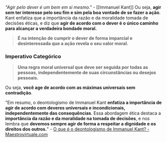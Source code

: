 *"Agir pelo dever é um bem em si mesmo."* - [[Immanuel Kant]]
Ou seja, **agir sem ter interesse pelo seu fim e sim pela boa vontade de se fazer a ação**. 
Kant enfatiza que a importância da razão e da moralidade tomada de decisões éticas, e diz que **agir de acordo com o dever é o único caminho para alcançar a verdadeira bondade moral.**

> **É na intenção de cumprir o dever de forma imparcial e desinteressada que a ação revela o seu valor moral.**

### Imperativo Categórico

>  **Uma regra moral universal que deve ser seguida por todas as pessoas, independentemente de suas circunstâncias ou desejos pessoais.**

Ou seja, **você age de acordo com as máximas universais sem contradição**.

"Em resumo, o deontologismo de Immanuel Kant **enfatiza a importância de agir de acordo com deveres universais e incondicionais, independentemente das consequências**. Essa abordagem ética destaca a **importância da razão e da moralidade na tomada de decisões**, e nos lembra que **devemos sempre agir de forma a respeitar a dignidade e os direitos dos outros.**" - [O que é o deontologismo de Immanuel Kant? - Maestrovirtuale.com](https://maestrovirtuale.com/o-que-e-o-deontologismo-de-immanuel-kant/?expand_article=1)

